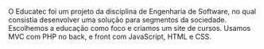 O Educatec foi um projeto da disciplina de Engenharia de Software, no qual consistia desenvolver uma solução para segmentos da sociedade.
Escolhemos a educação como foco e criamos um site de cursos.
Usamos MVC com PHP no back, e front com JavaScript, HTML e CSS.
